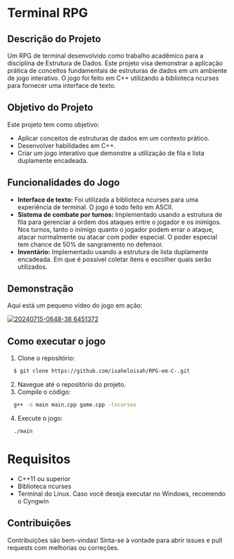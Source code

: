 <h1>Terminal RPG</h1>

<h2>Descrição do Projeto</h2>

Um RPG de terminal desenvolvido como trabalho acadêmico para a disciplina de Estrutura de Dados.
Este projeto visa demonstrar a aplicação prática de conceitos fundamentais de estruturas de dados em um ambiente de jogo interativo.
O jogo foi feito em C++ utilizando a biblioteca ncurses para fornecer uma interface de texto.

<h2>Objetivo do Projeto</h2>

Este projeto tem como objetivo: <br>
<ul>
  <li>Aplicar conceitos de estruturas de dados em um contexto prático.</li>
  <li>Desenvolver habilidades em C++.</li>
  <li>Criar um jogo interativo que demonstre a utilização de fila e lista duplamente encadeada.</li>
</ul>

<h2>Funcionalidades do Jogo</h2>
<ul>
  <li><b>Interface de texto:</b> Foi utilizada a biblioteca ncurses para uma experiência de terminal. O jogo é todo feito em ASCII.</li>
  <li><b>Sistema de combate por turnos:</b> Implementado usando a estrutura de fila para gerenciar a ordem dos ataques entre o jogador e os inimigos.
  Nos turnos, tanto o inimigo quanto o jogador podem errar o ataque, atacar normalmente ou atacar com poder especial. O poder especial tem chance de 50% de sangramento no defensor.</li>
  <li><b>Inventário:</b> Implementado usando a estrutura de lista duplamente encadeada. Em que é possível coletar itens e escolher quais serão utilizados.</li>
</ul>

<h2>Demonstração</h2>

Aqui está um pequeno vídeo do jogo em ação:

[![20240715-0648-38 6451372](https://github.com/user-attachments/assets/1d10db92-6895-4d51-88b2-628f920d93de)](https://github.com/user-attachments/assets/60030478-367b-48bc-909c-e94e9cf3eb0f)

<h2>Como executar o jogo</h2>

1. Clone o repositório:
```bash
  $ git clone https://github.com/isaheloisah/RPG-em-C-.git
````
2. Navegue até o repositório do projeto.
3. Compile o código:
```bash
  g++ -o main main.cpp game.cpp -lncurses
````
4. Execute o jogo:
```bash
  ./main
````

<h1>Requisitos</h1>

<ul>
  <li>C++11 ou superior</li>
  <li>Biblioteca ncurses</li>
  <li>Terminal do Linux. Caso você deseja executar no Windows, recomendo o Cyngwin</li>
</ul>

<h2>Contribuições</h2>

Contribuições são bem-vindas! Sinta-se à vontade para abrir issues e pull requests com melhorias ou correções.
